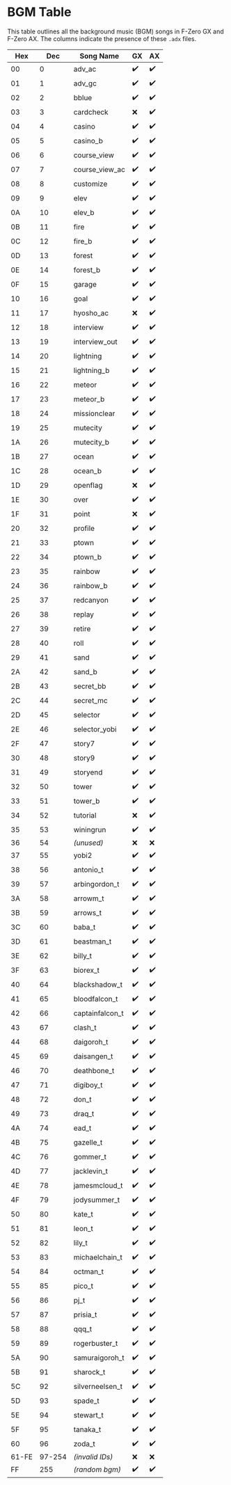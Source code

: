 # BGM Table

This table outlines all the background music (BGM) songs in F-Zero GX and F-Zero AX. The columns indicate the presence of these `.adx` files.

| Hex   | Dec    | Song Name       | GX   | AX   |
| ----- | ------ | --------------- | ---- | ---- |
| 00    | 0      | adv_ac          | ✔️    | ✔️    |
| 01    | 1      | adv_gc          | ✔️    | ✔️    |
| 02    | 2      | bblue           | ✔️    | ✔️    |
| 03    | 3      | cardcheck       | ❌    | ✔️    |
| 04    | 4      | casino          | ✔️    | ✔️    |
| 05    | 5      | casino_b        | ✔️    | ✔️    |
| 06    | 6      | course_view     | ✔️    | ✔️    |
| 07    | 7      | course_view_ac  | ✔️    | ✔️    |
| 08    | 8      | customize       | ✔️    | ✔️    |
| 09    | 9      | elev            | ✔️    | ✔️    |
| 0A    | 10     | elev_b          | ✔️    | ✔️    |
| 0B    | 11     | fire            | ✔️    | ✔️    |
| 0C    | 12     | fire_b          | ✔️    | ✔️    |
| 0D    | 13     | forest          | ✔️    | ✔️    |
| 0E    | 14     | forest_b        | ✔️    | ✔️    |
| 0F    | 15     | garage          | ✔️    | ✔️    |
| 10    | 16     | goal            | ✔️    | ✔️    |
| 11    | 17     | hyosho_ac       | ❌    | ✔️    |
| 12    | 18     | interview       | ✔️    | ✔️    |
| 13    | 19     | interview_out   | ✔️    | ✔️    |
| 14    | 20     | lightning       | ✔️    | ✔️    |
| 15    | 21     | lightning_b     | ✔️    | ✔️    |
| 16    | 22     | meteor          | ✔️    | ✔️    |
| 17    | 23     | meteor_b        | ✔️    | ✔️    |
| 18    | 24     | missionclear    | ✔️    | ✔️    |
| 19    | 25     | mutecity        | ✔️    | ✔️    |
| 1A    | 26     | mutecity_b      | ✔️    | ✔️    |
| 1B    | 27     | ocean           | ✔️    | ✔️    |
| 1C    | 28     | ocean_b         | ✔️    | ✔️    |
| 1D    | 29     | openflag        | ❌    | ✔️    |
| 1E    | 30     | over            | ✔️    | ✔️    |
| 1F    | 31     | point           | ❌    | ✔️    |
| 20    | 32     | profile         | ✔️    | ✔️    |
| 21    | 33     | ptown           | ✔️    | ✔️    |
| 22    | 34     | ptown_b         | ✔️    | ✔️    |
| 23    | 35     | rainbow         | ✔️    | ✔️    |
| 24    | 36     | rainbow_b       | ✔️    | ✔️    |
| 25    | 37     | redcanyon       | ✔️    | ✔️    |
| 26    | 38     | replay          | ✔️    | ✔️    |
| 27    | 39     | retire          | ✔️    | ✔️    |
| 28    | 40     | roll            | ✔️    | ✔️    |
| 29    | 41     | sand            | ✔️    | ✔️    |
| 2A    | 42     | sand_b          | ✔️    | ✔️    |
| 2B    | 43     | secret_bb       | ✔️    | ✔️    |
| 2C    | 44     | secret_mc       | ✔️    | ✔️    |
| 2D    | 45     | selector        | ✔️    | ✔️    |
| 2E    | 46     | selector_yobi   | ✔️    | ✔️    |
| 2F    | 47     | story7          | ✔️    | ✔️    |
| 30    | 48     | story9          | ✔️    | ✔️    |
| 31    | 49     | storyend        | ✔️    | ✔️    |
| 32    | 50     | tower           | ✔️    | ✔️    |
| 33    | 51     | tower_b         | ✔️    | ✔️    |
| 34    | 52     | tutorial        | ❌    | ✔️    |
| 35    | 53     | winingrun       | ✔️    | ✔️    |
| 36    | 54     | _(unused)_      | ❌    | ❌    |
| 37    | 55     | yobi2           | ✔️    | ✔️    |
| 38    | 56     | antonio_t       | ✔️    | ✔️    |
| 39    | 57     | arbingordon_t   | ✔️    | ✔️    |
| 3A    | 58     | arrowm_t        | ✔️    | ✔️    |
| 3B    | 59     | arrows_t        | ✔️    | ✔️    |
| 3C    | 60     | baba_t          | ✔️    | ✔️    |
| 3D    | 61     | beastman_t      | ✔️    | ✔️    |
| 3E    | 62     | billy_t         | ✔️    | ✔️    |
| 3F    | 63     | biorex_t        | ✔️    | ✔️    |
| 40    | 64     | blackshadow_t   | ✔️    | ✔️    |
| 41    | 65     | bloodfalcon_t   | ✔️    | ✔️    |
| 42    | 66     | captainfalcon_t | ✔️    | ✔️    |
| 43    | 67     | clash_t         | ✔️    | ✔️    |
| 44    | 68     | daigoroh_t      | ✔️    | ✔️    |
| 45    | 69     | daisangen_t     | ✔️    | ✔️    |
| 46    | 70     | deathbone_t     | ✔️    | ✔️    |
| 47    | 71     | digiboy_t       | ✔️    | ✔️    |
| 48    | 72     | don_t           | ✔️    | ✔️    |
| 49    | 73     | draq_t          | ✔️    | ✔️    |
| 4A    | 74     | ead_t           | ✔️    | ✔️    |
| 4B    | 75     | gazelle_t       | ✔️    | ✔️    |
| 4C    | 76     | gommer_t        | ✔️    | ✔️    |
| 4D    | 77     | jacklevin_t     | ✔️    | ✔️    |
| 4E    | 78     | jamesmcloud_t   | ✔️    | ✔️    |
| 4F    | 79     | jodysummer_t    | ✔️    | ✔️    |
| 50    | 80     | kate_t          | ✔️    | ✔️    |
| 51    | 81     | leon_t          | ✔️    | ✔️    |
| 52    | 82     | lily_t          | ✔️    | ✔️    |
| 53    | 83     | michaelchain_t  | ✔️    | ✔️    |
| 54    | 84     | octman_t        | ✔️    | ✔️    |
| 55    | 85     | pico_t          | ✔️    | ✔️    |
| 56    | 86     | pj_t            | ✔️    | ✔️    |
| 57    | 87     | prisia_t        | ✔️    | ✔️    |
| 58    | 88     | qqq_t           | ✔️    | ✔️    |
| 59    | 89     | rogerbuster_t   | ✔️    | ✔️    |
| 5A    | 90     | samuraigoroh_t  | ✔️    | ✔️    |
| 5B    | 91     | sharock_t       | ✔️    | ✔️    |
| 5C    | 92     | silverneelsen_t | ✔️    | ✔️    |
| 5D    | 93     | spade_t         | ✔️    | ✔️    |
| 5E    | 94     | stewart_t       | ✔️    | ✔️    |
| 5F    | 95     | tanaka_t        | ✔️    | ✔️    |
| 60    | 96     | zoda_t          | ✔️    | ✔️    |
| 61-FE | 97-254 | _(invalid IDs)_ | ❌    | ❌    |
| FF    | 255    | _(random bgm)_  | ✔️    | ✔️    |

